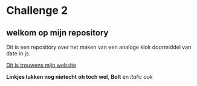# Challenge 2
 
## welkom op mijn repository 

Dit is een repository over het maken van een analoge klok doormiddel van date in js. 

[Dit is trouwens mijn website](http://www.dhondelink.nl)

**Linkjes lukken nog nietecht** **oh toch wel**,
**Bolt** en *italic ook*
